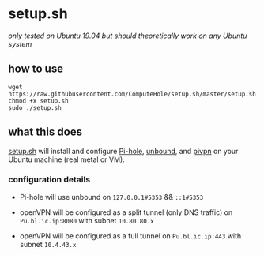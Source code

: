 # setup.sh

*only tested on Ubuntu 19.04 but should theoretically work on any Ubuntu system*

## how to use

```
wget https://raw.githubusercontent.com/ComputeHole/setup.sh/master/setup.sh
chmod +x setup.sh
sudo ./setup.sh
```

## what this does

[setup.sh](setup.sh) will install and configure [Pi-hole](https://pi-hole.net), [unbound](https://nlnetlabs.nl/projects/unbound/about/), and [pivpn](https://pivpn.io) on your Ubuntu machine (real metal or VM).

### configuration details

 * Pi-hole will use unbound on ```127.0.0.1#5353``` && ```::1#5353```
 
 * openVPN will be configured as a split tunnel (only DNS traffic) on ```Pu.bl.ic.ip:8080``` with subnet ```10.80.80.x```
 
 * openVPN will be configured as a full tunnel on ```Pu.bl.ic.ip:443``` with subnet ```10.4.43.x```
